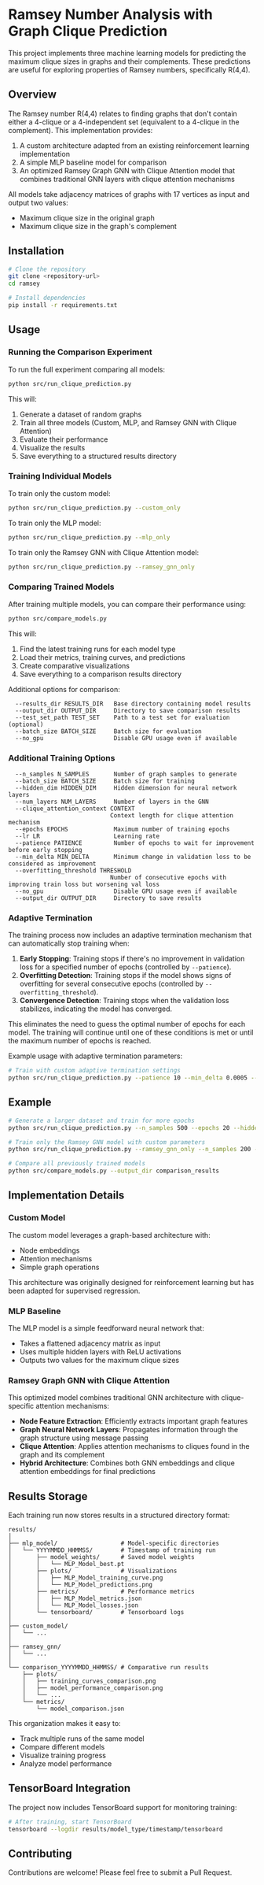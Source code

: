 # Ramsey Number Analysis with Graph Clique Prediction

This project implements three machine learning models for predicting the maximum clique sizes in graphs and their complements. These predictions are useful for exploring properties of Ramsey numbers, specifically R(4,4).

## Overview

The Ramsey number R(4,4) relates to finding graphs that don't contain either a 4-clique or a 4-independent set (equivalent to a 4-clique in the complement). This implementation provides:

1. A custom architecture adapted from an existing reinforcement learning implementation
2. A simple MLP baseline model for comparison
3. An optimized Ramsey Graph GNN with Clique Attention model that combines traditional GNN layers with clique attention mechanisms

All models take adjacency matrices of graphs with 17 vertices as input and output two values:
- Maximum clique size in the original graph
- Maximum clique size in the graph's complement

## Installation

```bash
# Clone the repository
git clone <repository-url>
cd ramsey

# Install dependencies
pip install -r requirements.txt
```

## Usage

### Running the Comparison Experiment

To run the full experiment comparing all models:

```bash
python src/run_clique_prediction.py
```

This will:
1. Generate a dataset of random graphs
2. Train all three models (Custom, MLP, and Ramsey GNN with Clique Attention)
3. Evaluate their performance
4. Visualize the results
5. Save everything to a structured results directory

### Training Individual Models

To train only the custom model:

```bash
python src/run_clique_prediction.py --custom_only
```

To train only the MLP model:

```bash
python src/run_clique_prediction.py --mlp_only
```

To train only the Ramsey GNN with Clique Attention model:

```bash
python src/run_clique_prediction.py --ramsey_gnn_only
```

### Comparing Trained Models

After training multiple models, you can compare their performance using:

```bash
python src/compare_models.py
```

This will:
1. Find the latest training runs for each model type
2. Load their metrics, training curves, and predictions
3. Create comparative visualizations
4. Save everything to a comparison results directory

Additional options for comparison:

```
  --results_dir RESULTS_DIR   Base directory containing model results
  --output_dir OUTPUT_DIR     Directory to save comparison results
  --test_set_path TEST_SET    Path to a test set for evaluation (optional)
  --batch_size BATCH_SIZE     Batch size for evaluation
  --no_gpu                    Disable GPU usage even if available
```

### Additional Training Options

```
  --n_samples N_SAMPLES       Number of graph samples to generate
  --batch_size BATCH_SIZE     Batch size for training
  --hidden_dim HIDDEN_DIM     Hidden dimension for neural network layers
  --num_layers NUM_LAYERS     Number of layers in the GNN
  --clique_attention_context CONTEXT
                             Context length for clique attention mechanism
  --epochs EPOCHS             Maximum number of training epochs
  --lr LR                     Learning rate
  --patience PATIENCE         Number of epochs to wait for improvement before early stopping
  --min_delta MIN_DELTA       Minimum change in validation loss to be considered as improvement
  --overfitting_threshold THRESHOLD
                             Number of consecutive epochs with improving train loss but worsening val loss
  --no_gpu                    Disable GPU usage even if available
  --output_dir OUTPUT_DIR     Directory to save results
```

### Adaptive Termination

The training process now includes an adaptive termination mechanism that can automatically stop training when:

1. **Early Stopping**: Training stops if there's no improvement in validation loss for a specified number of epochs (controlled by `--patience`).
2. **Overfitting Detection**: Training stops if the model shows signs of overfitting for several consecutive epochs (controlled by `--overfitting_threshold`).
3. **Convergence Detection**: Training stops when the validation loss stabilizes, indicating the model has converged.

This eliminates the need to guess the optimal number of epochs for each model. The training will continue until one of these conditions is met or until the maximum number of epochs is reached.

Example usage with adaptive termination parameters:

```bash
# Train with custom adaptive termination settings
python src/run_clique_prediction.py --patience 10 --min_delta 0.0005 --overfitting_threshold 5
```

## Example

```bash
# Generate a larger dataset and train for more epochs
python src/run_clique_prediction.py --n_samples 500 --epochs 20 --hidden_dim 64

# Train only the Ramsey GNN model with custom parameters
python src/run_clique_prediction.py --ramsey_gnn_only --n_samples 200 --epochs 10 --hidden_dim 32 --clique_attention_context 10

# Compare all previously trained models
python src/compare_models.py --output_dir comparison_results
```

## Implementation Details

### Custom Model

The custom model leverages a graph-based architecture with:
- Node embeddings
- Attention mechanisms
- Simple graph operations

This architecture was originally designed for reinforcement learning but has been adapted for supervised regression.

### MLP Baseline

The MLP model is a simple feedforward neural network that:
- Takes a flattened adjacency matrix as input
- Uses multiple hidden layers with ReLU activations
- Outputs two values for the maximum clique sizes

### Ramsey Graph GNN with Clique Attention

This optimized model combines traditional GNN architecture with clique-specific attention mechanisms:

- **Node Feature Extraction**: Efficiently extracts important graph features
- **Graph Neural Network Layers**: Propagates information through the graph structure using message passing
- **Clique Attention**: Applies attention mechanisms to cliques found in the graph and its complement
- **Hybrid Architecture**: Combines both GNN embeddings and clique attention embeddings for final predictions

## Results Storage

Each training run now stores results in a structured directory format:

```
results/
│
├── mlp_model/                  # Model-specific directories
│   └── YYYYMMDD_HHMMSS/        # Timestamp of training run
│       ├── model_weights/      # Saved model weights
│       │   └── MLP_Model_best.pt
│       ├── plots/              # Visualizations
│       │   ├── MLP_Model_training_curve.png
│       │   └── MLP_Model_predictions.png
│       ├── metrics/            # Performance metrics
│       │   ├── MLP_Model_metrics.json
│       │   └── MLP_Model_losses.json
│       └── tensorboard/        # Tensorboard logs
│
├── custom_model/
│   └── ...
│
├── ramsey_gnn/
│   └── ...
│
└── comparison_YYYYMMDD_HHMMSS/ # Comparative run results
    ├── plots/
    │   ├── training_curves_comparison.png
    │   ├── model_performance_comparison.png
    │   └── ...
    └── metrics/
        └── model_comparison.json
```

This organization makes it easy to:
- Track multiple runs of the same model
- Compare different models
- Visualize training progress
- Analyze model performance

## TensorBoard Integration

The project now includes TensorBoard support for monitoring training:

```bash
# After training, start TensorBoard
tensorboard --logdir results/model_type/timestamp/tensorboard
```

## Contributing

Contributions are welcome! Please feel free to submit a Pull Request.